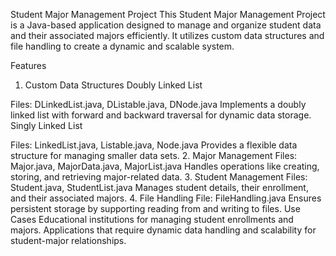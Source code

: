 Student Major Management Project
This Student Major Management Project is a Java-based application designed to manage and organize student data and their associated majors efficiently. It utilizes custom data structures and file handling to create a dynamic and scalable system.

Features
1. Custom Data Structures
Doubly Linked List

Files: DLinkedList.java, DListable.java, DNode.java
Implements a doubly linked list with forward and backward traversal for dynamic data storage.
Singly Linked List

Files: LinkedList.java, Listable.java, Node.java
Provides a flexible data structure for managing smaller data sets.
2. Major Management
Files: Major.java, MajorData.java, MajorList.java
Handles operations like creating, storing, and retrieving major-related data.
3. Student Management
Files: Student.java, StudentList.java
Manages student details, their enrollment, and their associated majors.
4. File Handling
File: FileHandling.java
Ensures persistent storage by supporting reading from and writing to files.
Use Cases
Educational institutions for managing student enrollments and majors.
Applications that require dynamic data handling and scalability for student-major relationships.
